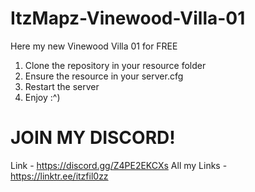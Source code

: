 # ItzMapz-Vinewood-Villa-01
Here my new Vinewood Villa 01 for FREE

1. Clone the repository in your resource folder
2. Ensure the resource in your server.cfg
3. Restart the server
4. Enjoy :^)

# JOIN MY DISCORD!
Link - https://discord.gg/Z4PE2EKCXs
All my Links - https://linktr.ee/itzfil0zz
